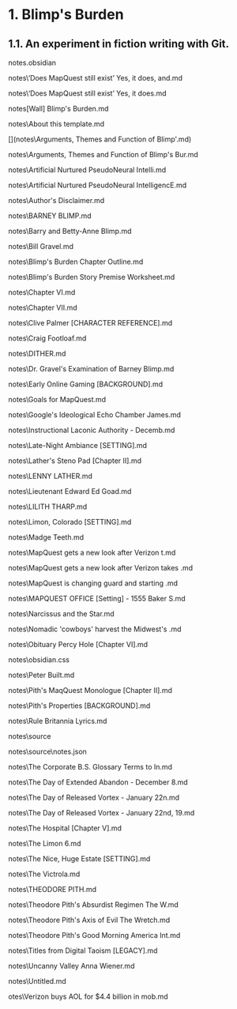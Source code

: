 # 1. Blimp's Burden

## 1.1. An experiment in fiction writing with Git.

notes\.obsidian

notes\‘Does MapQuest still exist’ Yes, it does, and.md

notes\‘Does MapQuest still exist’ Yes, it does.md

notes\[Wall] Blimp's Burden.md

notes\About this template.md

[](notes\Arguments, Themes and Function of Blimp'.md)

notes\Arguments, Themes and Function of Blimp's Bur.md

notes\Artificial Nurtured PseudoNeural Intelli.md

notes\Artificial Nurtured PseudoNeural IntelligencE.md

notes\Author's Disclaimer.md

notes\BARNEY BLIMP.md

notes\Barry and Betty-Anne Blimp.md

notes\Bill Gravel.md

notes\Blimp's Burden Chapter Outline.md

notes\Blimp's Burden Story Premise Worksheet.md

notes\Chapter VI.md

notes\Chapter VII.md

notes\Clive Palmer [CHARACTER REFERENCE].md

notes\Craig Footloaf.md

notes\DITHER.md

notes\Dr. Gravel's Examination of Barney Blimp.md

notes\Early Online Gaming [BACKGROUND].md

notes\Goals for MapQuest.md

notes\Google's Ideological Echo Chamber James.md

notes\Instructional Laconic Authority - Decemb.md

notes\Late-Night Ambiance [SETTING].md

notes\Lather's Steno Pad [Chapter II].md

notes\LENNY LATHER.md

notes\Lieutenant Edward Ed Goad.md

notes\LILITH THARP.md

notes\Limon, Colorado [SETTING].md

notes\Madge Teeth.md

notes\MapQuest gets a new look after Verizon t.md

notes\MapQuest gets a new look after Verizon takes .md

notes\MapQuest is changing guard and starting .md

notes\MAPQUEST OFFICE [Setting] - 1555 Baker S.md

notes\Narcissus and the Star.md

notes\Nomadic 'cowboys' harvest the Midwest's .md

notes\Obituary Percy Hole [Chapter VI].md

notes\obsidian.css

notes\Peter Built.md

notes\Pith's MaqQuest Monologue [Chapter II].md

notes\Pith's Properties [BACKGROUND].md

notes\Rule Britannia Lyrics.md

notes\source

notes\source\notes.json

notes\The Corporate B.S. Glossary Terms to In.md

notes\The Day of Extended Abandon - December 8.md

notes\The Day of Released Vortex - January 22n.md

notes\The Day of Released Vortex - January 22nd, 19.md

notes\The Hospital [Chapter V].md

notes\The Limon 6.md

notes\The Nice, Huge Estate [SETTING].md

notes\The Victrola.md

notes\THEODORE PITH.md

notes\Theodore Pith's Absurdist Regimen The W.md

notes\Theodore Pith's Axis of Evil The Wretch.md

notes\Theodore Pith's Good Morning America Int.md

notes\Titles from Digital Taoism [LEGACY].md

notes\Uncanny Valley Anna Wiener.md

notes\Untitled.md

otes\Verizon buys AOL for $4.4 billion in mob.md
